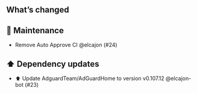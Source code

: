 ## What’s changed
## 🧰 Maintenance

- Remove Auto Approve CI @elcajon (#24)

## ⬆️ Dependency updates

- ⬆️ Update AdguardTeam/AdGuardHome to version v0.107.12 @elcajon-bot (#23)
